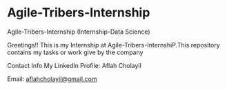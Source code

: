 # Agile-Tribers-Internship

Agile-Tribers-Internship (Internship-Data Science)

Greetings!! This is my Internship at Agile-Tribers-InternshiP.This repository contains my tasks or work give by the company

Contact Info My LinkedIn Profile: Aflah Cholayil

Email: aflahcholayil@gmail.com
